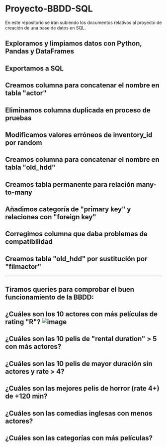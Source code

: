# Proyecto-BBDD-SQL
En este repositorio se irán subiendo los documentos relativos al proyecto de creación de una base de datos en SQL.

Exploramos y limpiamos datos con Python, Pandas y DataFrames
--------------------------------------------------------------------
Exportamos a SQL
--------------------------------------------------------------------
Creamos columna para concatenar el nombre en tabla "actor"
--------------------------------------------------------------------
Eliminamos columna duplicada en proceso de pruebas
--------------------------------------------------------------------
Modificamos valores erróneos de inventory_id por random
--------------------------------------------------------------------
Creamos columna para concatenar el nombre en tabla "old_hdd"
--------------------------------------------------------------------
Creamos tabla permanente para relación many-to-many
--------------------------------------------------------------------
Añadimos categoría de "primary key" y relaciones con "foreign key"
--------------------------------------------------------------------
Corregimos columna que daba problemas de compatibilidad
--------------------------------------------------------------------      
Creamos tabla "old_hdd" por sustitución por "filmactor"
--------------------------------------------------------------------
--------------------------------------------------------------------
Tiramos queries para comprobar el buen funcionamiento de la BBDD:
--------------------------------------------------------------------
¿Cuáles son los 10 actores con más películas de rating "R"?
![image](https://user-images.githubusercontent.com/109532909/187027815-0f5157a5-5863-4b5b-880d-17cf2485b584.png)
--------------------------------------------------------------------
¿Cuáles son las 10 pelis de "rental duration" > 5 con más actores?
--------------------------------------------------------------------
¿Cuáles son las 10 pelis de mayor duración sin actores y rate >  4?
--------------------------------------------------------------------
¿Cuáles son las mejores pelis de horror (rate 4+) de +120 min?
--------------------------------------------------------------------
¿Cuáles son las comedias inglesas con menos actores?
--------------------------------------------------------------------
¿Cuáles son las categorías con más películas?
--------------------------------------------------------------------
